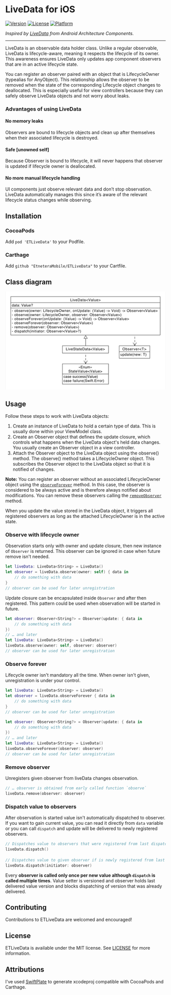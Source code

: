 # LiveData for iOS

[![Version](https://img.shields.io/cocoapods/v/ETLiveData.svg?style=flat)](http://cocoapods.org/pods/ETLiveData)
[![License](https://img.shields.io/cocoapods/l/ETLiveData.svg?style=flat)](http://cocoapods.org/pods/ETLiveData)
[![Platform](https://img.shields.io/cocoapods/p/ETLiveData.svg?style=flat)](http://cocoapods.org/pods/ETLiveData)



*Inspired by [LiveData](https://developer.android.com/topic/libraries/architecture/livedata.html) from Android Architecture Components.*

------

LiveData is an observable data holder class. Unlike a regular observable, LiveData is lifecycle-aware, meaning it respects the lifecycle of its owner. This awareness ensures LiveData only updates app component observers that are in an active lifecycle state.

You can register an observer paired with an object that is LifecycleOwner (typealias for AnyObject). This relationship allows the observer to be removed when the state of the corresponding Lifecycle object changes to deallocated. This is especially useful for view controllers because they can safely observe LiveData objects and not worry about leaks.

### Advantages of using LiveData

#### No memory leaks

Observers are bound to lifecycle objects and clean up after themselves when their associated lifecycle is destroyed.

#### Safe [unowned self]

Because Observer is bound to lifecycle, it will never happens that observer is updated if lifecycle owner is deallocated.

#### No more manual lifecycle handling

UI components just observe relevant data and don’t stop observation. LiveData automatically manages this since it’s aware of the relevant lifecycle status changes while observing.

## Installation

### CocoaPods

Add `pod 'ETLiveData'` to your Podfile.

### Carthage

Add `github "EtneteraMobile/ETLiveData"` to your Cartfile.

## Class diagram

![Class diagram](Resources/scheme.png)

## Usage

Follow these steps to work with LiveData objects:

1. Create an instance of LiveData to hold a certain type of data. This is usually done within your ViewModel class.
2. Create an Observer object that defines the update closure, which controls what happens when the LiveData object's held data changes. You usually create an Observer object in a view controller.
3. Attach the Observer object to the LiveData object using the observe() method. The observe() method takes a LifecycleOwner object. This subscribes the Observer object to the LiveData object so that it is notified of changes.

**Note:** You can register an observer without an associated LifecycleOwner object using the [`observeForever`](#observe-forever) method. In this case, the observer is considered to be always active and is therefore always notified about modifications. You can remove these observers calling the [`removeObserver`](#remove-observer) method.

When you update the value stored in the LiveData object, it triggers all registered observers as long as the attached LifecycleOwner is in the active state.

### Observe with lifecycle owner

Observation starts only with owner and update closure, then new instance of `Observer` is returned. This observer can be ignored in case when future remove isn't needed.

```swift
let liveData: LiveData<String> = LiveData()
let observer = liveData.observe(owner: self) { data in
	// do something with data
}
// observer can be used for later unregistration
```



Update closure can be encapsulated inside `Observer` and after then registered. This pattern could be used when observation will be started in future.

```swift
let observer: Observer<String?> = Observer(update: { data in
	// do something with data
})
// … and later
let liveData: LiveData<String> = LiveData()
liveData.observe(owner: self, observer: observer)
// observer can be used for later unregistration
```

### Observe forever

Lifecycle owner isn't mandatory all the time. When owner isn't given, unregistration is under your control. 

```swift
let liveData: LiveData<String> = LiveData()
let observer = liveData.observeForever { data in
	// do something with data
}
// observer can be used for later unregistration
```

```swift
let observer: Observer<String?> = Observer(update: { data in
	// do something with data
})
// … and later
let liveData: LiveData<String> = LiveData()
liveData.observeForever(observer: observer)
// observer can be used for later unregistration
```

### Remove observer

Unregisters given observer from liveData changes observation.

```swift
// … observer is obtained from early called function `observe`
liveData.remove(observer: observer)
```

### Dispatch value to observers

After observation is started value isn't automatically dispatched to observer. If you want to gain current value, you can read it directly from `data` variable or you can call `dispatch` and update will be delivered to newly registered observers.

```swift
// Dispatches value to observers that were registered from last dispatch
liveData.dispatch()

// Dispatches value to given observer if is newly registered from last dispatch
liveData.dispatch(initiator: observer)
```

Every **observer is called only once per new value although `dispatch` is called multiple times**. Value setter is versioned and observer holds last delivered value version and blocks dispatching of version that was already delivered.

## Contributing

Contributions to ETLiveData are welcomed and encouraged!

## License

ETLiveData is available under the MIT license. See [LICENSE](LICENSE) for more information.

## Attributions

I've used [SwiftPlate](https://github.com/JohnSundell/SwiftPlate) to generate xcodeproj compatible with CocoaPods and Carthage.